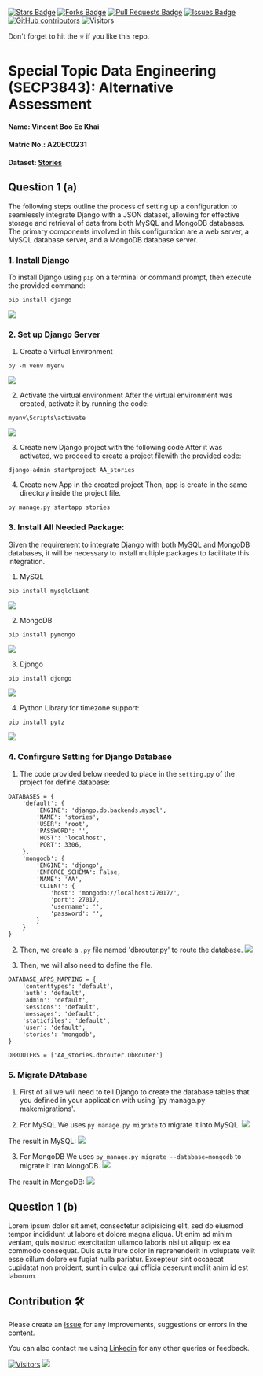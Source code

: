 <a href="https://github.com/drshahizan/SECP3843/stargazers"><img src="https://img.shields.io/github/stars/drshahizan/SECP3843" alt="Stars Badge"/></a>
<a href="https://github.com/drshahizan/SECP3843/network/members"><img src="https://img.shields.io/github/forks/drshahizan/SECP3843" alt="Forks Badge"/></a>
<a href="https://github.com/drshahizan/SECP3843/pulls"><img src="https://img.shields.io/github/issues-pr/drshahizan/SECP3843" alt="Pull Requests Badge"/></a>
<a href="https://github.com/drshahizan/SECP3843/issues"><img src="https://img.shields.io/github/issues/drshahizan/SECP3843" alt="Issues Badge"/></a>
<a href="https://github.com/drshahizan/SECP3843/graphs/contributors"><img alt="GitHub contributors" src="https://img.shields.io/github/contributors/drshahizan/SECP3843?color=2b9348"></a>
![Visitors](https://api.visitorbadge.io/api/visitors?path=https%3A%2F%2Fgithub.com%2Fdrshahizan%2FSECP3843&labelColor=%23d9e3f0&countColor=%23697689&style=flat)


Don't forget to hit the :star: if you like this repo.

# Special Topic Data Engineering (SECP3843): Alternative Assessment

#### Name: Vincent Boo Ee Khai
#### Matric No.: A20EC0231
#### Dataset: [Stories](https://github.com/drshahizan/dataset/tree/main/mongodb/07-stories)

## Question 1 (a)
The following steps outline the process of setting up a configuration to seamlessly integrate Django with a JSON dataset, allowing for effective storage and retrieval of data from both MySQL and MongoDB databases. The primary components involved in this configuration are a web server, a MySQL database server, and a MongoDB database server.

### 1. Install Django
To install Django using `pip` on a terminal or command prompt, then execute the provided command:
```
pip install django
```
<img src="https://github.com/drshahizan/SECP3843/assets/120615951/450f9692-82d7-4369-bfd9-839ad30ab0d5"></img>

### 2. Set up Django Server
1. Create a Virtual Environment
```
py -m venv myenv
```
<img src="https://github.com/drshahizan/SECP3843/assets/120615951/487a673a-93b1-47cc-96ca-3586f83d06a7"></img>

2. Activate the virtual environment
After the virtual environment was created, activate it by running the code:
```
myenv\Scripts\activate
```
<img src="https://github.com/drshahizan/SECP3843/assets/120615951/dd99ae8d-bd7b-4275-a612-ca84e6335554"></img>

3. Create new Django project with the following code
After it was activated, we proceed to create a project filewith the provided code:
```
django-admin startproject AA_stories
```

4. Create new App in the created project
Then, app is create in the same directory inside the project file.
```
py manage.py startapp stories
```

### 3. Install All Needed Package:
Given the requirement to integrate Django with both MySQL and MongoDB databases, it will be necessary to install multiple packages to facilitate this integration.
1. MySQL
```
pip install mysqlclient
```
<img src="https://github.com/drshahizan/SECP3843/assets/120615951/3680612f-d051-47c8-8ffe-9b424f2269c9"></img>

2. MongoDB
```
pip install pymongo
```
<img src="https://github.com/drshahizan/SECP3843/assets/120615951/5dc3e3f0-03e4-4978-a930-cdf3448a8ee3"></img>

3. Djongo
```
pip install djongo
```
<img src="https://github.com/drshahizan/SECP3843/assets/120615951/7b590887-4f7e-4e08-bffc-1b5aa924d6c5"></img>

4. Python Library for timezone support:
```
pip install pytz
```
<img src="https://github.com/drshahizan/SECP3843/assets/120615951/228e7502-4807-4298-8753-62a482cb0669"></img>

### 4. Confirgure Setting for Django Database
1. The code provided below needed to place in the `setting.py` of the project for define database:
```
DATABASES = {
    'default': {
        'ENGINE': 'django.db.backends.mysql',
        'NAME': 'stories',
        'USER': 'root',
        'PASSWORD': '',
        'HOST': 'localhost',
        'PORT': 3306,
    },
    'mongodb': {
        'ENGINE': 'djongo',
        'ENFORCE_SCHEMA': False,
        'NAME': 'AA',
        'CLIENT': {
            'host': 'mongodb://localhost:27017/',
            'port': 27017,
            'username': '',
            'password': '',
        }
    }
}
```

2. Then, we create a `.py` file named 'dbrouter.py' to route the database.
<img src="https://github.com/drshahizan/SECP3843/assets/120615951/17f0087f-e949-4b02-97f8-9237f22afc31"></img>

3. Then, we will also need to define the file.
```
DATABASE_APPS_MAPPING = {
    'contenttypes': 'default',
    'auth': 'default',
    'admin': 'default',
    'sessions': 'default',
    'messages': 'default',
    'staticfiles': 'default',
    'user': 'default',
    'stories': 'mongodb',
}

DBROUTERS = ['AA_stories.dbrouter.DbRouter']
```


### 5. Migrate DAtabase
1. First of all we will need to tell Django to create the database tables that you defined in your application with using `py manage.py makemigrations'.

2. For MySQL
We uses `py manage.py migrate` to migrate it into MySQL.
<img src="https://github.com/drshahizan/SECP3843/assets/120615951/e50d3c22-5eb0-4caa-8dfb-f8674358f425"></img>

The result in MySQL:
<img src="https://github.com/drshahizan/SECP3843/assets/120615951/975dfc8e-e333-415c-891f-69dfa0fd0be5"></img>

3. For MongoDB
We uses `py manage.py migrate --database=mongodb` to migrate it into MongoDB.
<img src="https://github.com/drshahizan/SECP3843/assets/120615951/e50d3c22-5eb0-4caa-8dfb-f8674358f425"></img>

The result in MongoDB:
<img src="https://github.com/drshahizan/SECP3843/assets/120615951/92454593-9255-4e2c-a41b-7d191c0102f5"></img>

## Question 1 (b)
Lorem ipsum dolor sit amet, consectetur adipisicing elit, sed do eiusmod tempor incididunt ut labore et dolore magna aliqua. Ut enim ad minim veniam, quis nostrud exercitation ullamco laboris nisi ut aliquip ex ea commodo consequat. Duis aute irure dolor in reprehenderit in voluptate velit esse cillum dolore eu fugiat nulla pariatur. Excepteur sint occaecat cupidatat non proident, sunt in culpa qui officia deserunt mollit anim id est laborum.





## Contribution 🛠️
Please create an [Issue](https://github.com/drshahizan/special-topic-data-engineering/issues) for any improvements, suggestions or errors in the content.

You can also contact me using [Linkedin](https://www.linkedin.com/in/drshahizan/) for any other queries or feedback.

[![Visitors](https://api.visitorbadge.io/api/visitors?path=https%3A%2F%2Fgithub.com%2Fdrshahizan&labelColor=%23697689&countColor=%23555555&style=plastic)](https://visitorbadge.io/status?path=https%3A%2F%2Fgithub.com%2Fdrshahizan)
![](https://hit.yhype.me/github/profile?user_id=81284918)


